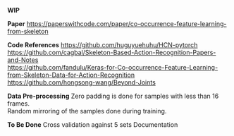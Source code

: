 
**WIP**
  
**Paper**
https://paperswithcode.com/paper/co-occurrence-feature-learning-from-skeleton  

**Code References**
https://github.com/huguyuehuhu/HCN-pytorch  
https://github.com/cagbal/Skeleton-Based-Action-Recognition-Papers-and-Notes  
https://github.com/fandulu/Keras-for-Co-occurrence-Feature-Learning-from-Skeleton-Data-for-Action-Recognition  
https://github.com/hongsong-wang/Beyond-Joints  

**Data Pre-processing**
Zero padding is done for samples with less than 16 frames.  
Random mirroring of the samples done during training.


**To Be Done**
Cross validation against 5 sets
Documentation
